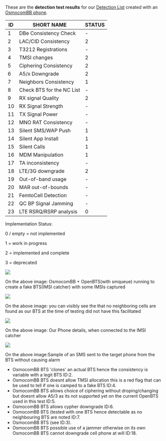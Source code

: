 These are the **detection test results** for our [Detection List](https://github.com/SecUpwN/Android-IMSI-Catcher-Detector/issues/230) created with an [OsmocomBB phone](http://bb.osmocom.org/trac/wiki/Hardware/Phones).



| ID | SHORT NAME                | STATUS |
|----|---------------------------|--------|
| 1  | DBe Consistency Check     | -      |
| 2  | LAC/CID Consistency       | 2      |
| 3  | T3212 Registrations       | -      |
| 4  | TMSI changes              | 2      |
| 5  | Ciphering Consistency     | 2      |
| 6  | A5/x Downgrade            | 2      |
| 7  | Neighbors Consistency     | 1      |
| 8  | Check BTS for the NC List | -      |
| 9  | RX signal Quality         | 2      |
| 10 | RX Signal Strength        | -      |
| 11 | TX Signal Power           | -      |
| 12 | MNO RAT Consistency       | -      |
| 13 | Silent SMS/WAP Push       | 1      |
| 14 | Silent App Install        | 1      |
| 15 | Silent Calls              | 1      |
| 16 | MDM Manipulation          | 1      |
| 17 | TA inconsistency          | -      |
| 18 | LTE/3G downgrade          | 2      |
| 19 | Out-of-band usage         | -      |
| 20 | MAR out-of-bounds         | -      |
| 21 | FemtoCell Detection       | -      |
| 22 | QC BP Signal Jamming      | -      |
| 23 | LTE RSRQ/RSRP analysis    | 0      |


Implementation Status:

0 / empty = not implemented

1 = work in progress

2 = implemented and complete

3 = deprecated


![](https://cloud.githubusercontent.com/assets/8582348/11614451/88074c88-9c54-11e5-8e39-e436eaf7e8c3.png)

On the above image: OsmocomBB + OpenBTS(with smqueue) running to create a fake BTS(IMSI catcher) with some IMSIs captured

![](https://cloud.githubusercontent.com/assets/8582348/11614397/f596bb28-9c52-11e5-896d-af045fa8f61e.jpg)

On the above image: you can visibly see the that no neighboring cells are found as our BTS at the time of testing did not have this facilitated

![](https://cloud.githubusercontent.com/assets/8582348/11614426/80182142-9c53-11e5-9d2b-b480a6e9a82d.jpg)

On the above image: Our Phone details, when connected to the IMSI catcher

![](https://cloud.githubusercontent.com/assets/8582348/11614450/88065972-9c54-11e5-95e1-e05551e3c638.jpg)

On the above image:Sample of an SMS sent to the target phone from the BTS without causing alarm


* OsmocomBB BTS 'clones' an actual BTS hence the consistency is variable with a legit BTS ID:2.
* OsmocomBB BTS doesnt allow TMSI allocation this is a red flag that can be used to tell if one is camped to a fake BTS ID:4.
* OsmocomBB BTS allows choice of ciphering without droping/changing but doesnt allow A5/3 as its not supported yet on the current OpenBTS used in this test ID:5.
* OsmocomBB BTS allows cypher downgrade ID:6.
* OsmocomBB BTS (tested with one BTS hence detectable as no neighbouring BTS are noted ID:7.
* OsmocomBB BTS (see ID:3).
* OsmocomBB BTS possible use of a jammer otherwise on its own OsmocomBB BTS cannot downgrade cell phone at will ID:18.


